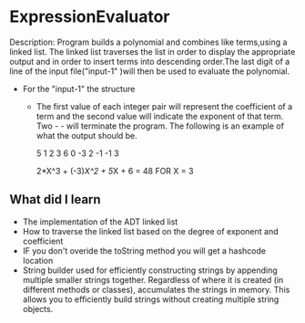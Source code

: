 # ExpressionEvaluator
Description: Program builds a polynomial and combines like terms,using a linked list. The linked 
 list traverses the  list in order to display the appropriate output and in order to 
 insert terms into descending order.The last digit of a line of the input file("input-1" )will then be used to
 evaluate the polynomial.
- For the "input-1"  the structure
  -    The first value of each integer pair will represent the coefficient of a term
and the second value will indicate the exponent of that term.  Two - - will terminate the program. The following is an example of what the output should be. 

        5 1 2 3 6 0 -3 2 -1 -1 3

        2*X^3 + (-3)*X^2 + 5*X + 6 = 48 FOR X = 3


## What did I learn
- The implementation of the ADT linked list
- How to traverse the linked list based on the degree of exponent and coefficient
- IF you don't overide the toString method you will get a hashcode location
- String builder used for efficiently constructing strings by appending multiple smaller strings together.
  Regardless of where it is created (in different methods or classes),
   accumulates the strings in memory. This allows you to efficiently build strings without creating multiple string objects.
